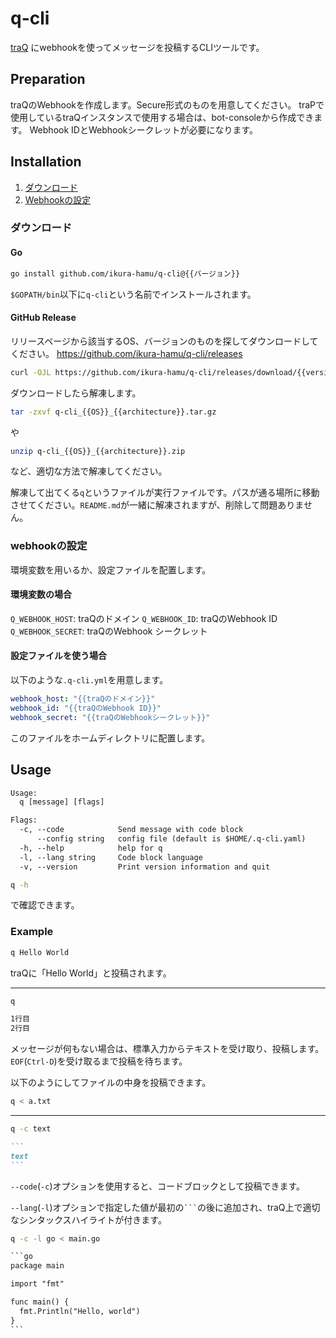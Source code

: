 # q-cli

[traQ](https://github.com/traPtitech/traQ) にwebhookを使ってメッセージを投稿するCLIツールです。

## Preparation

traQのWebhookを作成します。Secure形式のものを用意してください。
traPで使用しているtraQインスタンスで使用する場合は、bot-consoleから作成できます。
Webhook IDとWebhookシークレットが必要になります。

## Installation

1. [ダウンロード](#ダウンロード)
2. [Webhookの設定](#webhookの設定)

### ダウンロード

#### Go

```sh
go install github.com/ikura-hamu/q-cli@{{バージョン}}
```

`$GOPATH/bin`以下に`q-cli`という名前でインストールされます。

#### GitHub Release

リリースページから該当するOS、バージョンのものを探してダウンロードしてください。
https://github.com/ikura-hamu/q-cli/releases

```sh
curl -OJL https://github.com/ikura-hamu/q-cli/releases/download/{{version}}/q-cli_{{OS}}_{{architecture}}.(tar.gz|zip)
```

ダウンロードしたら解凍します。

```sh
tar -zxvf q-cli_{{OS}}_{{architecture}}.tar.gz
```

や

```sh
unzip q-cli_{{OS}}_{{architecture}}.zip
```

など、適切な方法で解凍してください。

解凍して出てくる`q`というファイルが実行ファイルです。パスが通る場所に移動させてください。`README.md`が一緒に解凍されますが、削除して問題ありません。

### webhookの設定

環境変数を用いるか、設定ファイルを配置します。

#### 環境変数の場合

`Q_WEBHOOK_HOST`: traQのドメイン
`Q_WEBHOOK_ID`: traQのWebhook ID
`Q_WEBHOOK_SECRET`: traQのWebhook シークレット

#### 設定ファイルを使う場合

以下のような`.q-cli.yml`を用意します。

```json:.q-cli.yml
webhook_host: "{{traQのドメイン}}"
webhook_id: "{{traQのWebhook ID}}"
webhook_secret: "{{traQのWebhookシークレット}}"
```

このファイルをホームディレクトリに配置します。

## Usage

```txt
Usage:
  q [message] [flags]

Flags:
  -c, --code            Send message with code block
      --config string   config file (default is $HOME/.q-cli.yaml)
  -h, --help            help for q
  -l, --lang string     Code block language
  -v, --version         Print version information and quit
```

```sh
q -h
```

で確認できます。

### Example

```sh
q Hello World
```

traQに「Hello World」と投稿されます。

---

```sh
q
```

```txt
1行目
2行目

```

メッセージが何もない場合は、標準入力からテキストを受け取り、投稿します。`EOF`(`Ctrl-D`)を受け取るまで投稿を待ちます。

以下のようにしてファイルの中身を投稿できます。

```sh
q < a.txt
```

---

```sh
q -c text
```

````md
```
text
```
````

`--code`(`-c`)オプションを使用すると、コードブロックとして投稿できます。

`--lang`(`-l`)オプションで指定した値が最初の` ``` `の後に追加され、traQ上で適切なシンタックスハイライトが付きます。

```sh
q -c -l go < main.go
```

````txt
```go
package main

import "fmt"

func main() {
  fmt.Println("Hello, world")
}
```
````

